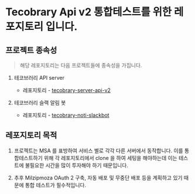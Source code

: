 # Tecobrary Api v2 통합테스트를 위한 레포지토리 입니다.

## 프로젝트 종속성

> 해당 레포지토리는 다음 프로젝트들에 종속성을 가집니다.

1. 테코브러리 API server
    * 레포지토리 - [tecobrary-server-api-v2](https://github.com/milzipmoza-developers/tecobrary-server-api-v2)

2. 테코브러리 슬랙 알림 봇
    * 레포지토리 - [tecobrary-noti-slackbot](https://github.com/milzipmoza-developers/tecobrary-noti-slackbot)
    
## 레포지토리 목적

1. 프로젝트는 MSA 를 표방하여 서비스 별로 각각 다른 서버에서 동작합니다. 이를 통합테스트하기 위해 각 레포지토리에서 clone 을 하여 세팅을 해야하는데 이는 테스트에 불필요한 시간을 많이 투자해야 하기 때문입니다.

2. 추후 Milzipmoza OAuth 2 구축, 자동 배포 및 무중단 배포 등을 계획하고 있기 때문에 통합 테스트가 필수적입니다.

 